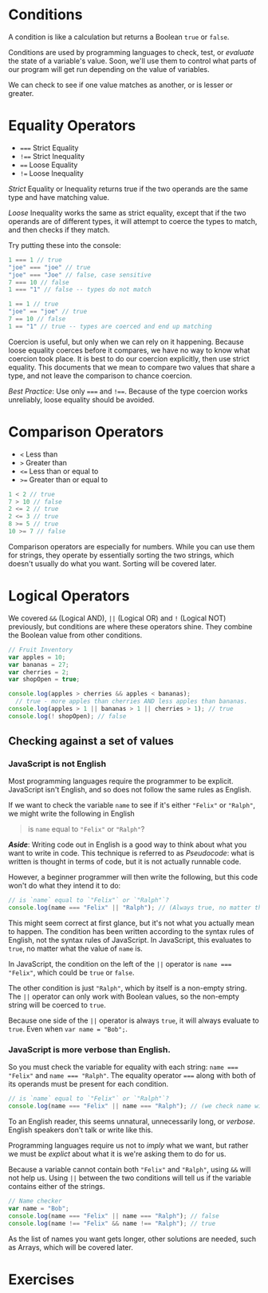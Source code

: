 # Conditions

A condition is like a calculation but returns a Boolean `true` or `false`.

Conditions are used by programming languages to check, test, or *evaluate* the state of a variable's value. Soon, we'll use them to control what parts of our program will get run depending on the value of variables.

We can check to see if one value matches as another, or is lesser or greater.

# Equality Operators

* `===` Strict Equality
* `!==` Strict Inequality
* `==` Loose Equality
* `!=` Loose Inequality

*Strict* Equality or Inequality returns true if the two operands are the same type and have matching value.

*Loose* Inequality works the same as strict equality, except that if the two operands are of different types,
it will attempt to coerce the types to match, and then checks if they match.

Try putting these into the console:
```js
1 === 1 // true
"joe" === "joe" // true
"joe" === "Joe" // false, case sensitive
7 === 10 // false
1 === "1" // false -- types do not match

1 == 1 // true
"joe" == "joe" // true
7 == 10 // false
1 == "1" // true -- types are coerced and end up matching
```

Coercion is useful, but only when we can rely on it happening. Because loose equality coerces before it compares, we have no way to know what coercion took place. It is best to do our coercion explicitly, then use strict equality. This documents that we mean to compare two values that share a type, and not leave the comparison to chance coercion.

*Best Practice*: Use only `===` and `!==`. Because of the type coercion works unreliably, loose equality should be avoided.

# Comparison Operators

* `<` Less than
* `>` Greater than
* `<=` Less than or equal to
* `>=` Greater than or equal to


```js
1 < 2 // true
7 > 10 // false
2 <= 2 // true
2 <= 3 // true
8 >= 5 // true
10 >= 7 // false
```

Comparison operators are especially for numbers. While you can use them for strings, they operate by essentially sorting the two strings, which doesn't usually do what you want. Sorting will be covered later.

# Logical Operators

We covered `&&` (Logical AND), `||` (Logical OR) and `!` (Logical NOT) previously, but conditions are where these operators shine. They combine the Boolean value from other conditions.

```js
// Fruit Inventory
var apples = 10;
var bananas = 27;
var cherries = 2;
var shopOpen = true;

console.log(apples > cherries && apples < bananas);
  // true - more apples than cherries AND less apples than bananas.
console.log(apples > 1 || bananas > 1 || cherries > 1); // true
console.log(! shopOpen); // false
```

## Checking against a set of values

### JavaScript is not English

Most programming languages require the programmer to be explicit. JavaScript isn't English, and so does not follow the same rules as English.

If we want to check the variable `name` to see if it's either `"Felix"` or `"Ralph"`, we might write the following in English

> is `name` equal to `"Felix"` or `"Ralph"`?

***Aside***: Writing code out in English is a good way to think about what you want to write in code. This technique is referred to as *Pseudocode*: what is written is thought in terms of code, but it is not actually runnable code.

However, a beginner programmer will then write the following, but this code won't do what they intend it to do:
```js
// is `name` equal to `"Felix"` or `"Ralph"`?
console.log(name === "Felix" || "Ralph"); // (Always true, no matter the value in name).
```
This might seem correct at first glance, but it's not what you actually mean to happen. The condition has been written according to the syntax rules of English, not the syntax rules of JavaScript. In JavaScript, this evaluates to `true`, no matter what the value of `name` is.

In JavaScript, the condition on the left of the `||` operator is `name === "Felix"`, which could be `true` or `false`.

The other condition is just `"Ralph"`, which by itself is a non-empty string. The `||` operator can only work with Boolean values, so  the non-empty string will be coerced to `true`.

Because one side of the `||` operator is always `true`, it will always evaluate to `true`. Even when `var name = "Bob";`.

### JavaScript is more verbose than English.

So you must check the variable for equality with each string: `name === "Felix"` and `name === "Ralph"`. The equality operator `===` along with both of its operands must be present for each condition.

```js
// is `name` equal to `"Felix"` or `"Ralph"`?
console.log(name === "Felix" || name === "Ralph"); // (we check name with each string)
```

To an English reader, this seems unnatural, unnecessarily long, or *verbose*. English speakers don't talk or write like this.

Programming languages require us not to *imply* what we want, but rather we must be *explict* about what it is we're asking them to do for us.

Because a variable cannot contain both `"Felix"` and `"Ralph"`, using `&&` will not help us. Using `||` between the two conditions will tell us if the variable contains either of the strings.

```js
// Name checker
var name = "Bob";
console.log(name === "Felix" || name === "Ralph"); // false
console.log(name !== "Felix" && name !== "Ralph"); // true
```

As the list of names you want gets longer, other solutions are needed, such as Arrays, which will be covered later.

<!-- SY 5/2 Some of your more complex examples might be useful here

Write a combination of conditions which will decide ....
What will the following return? ....

-->

# Exercises
